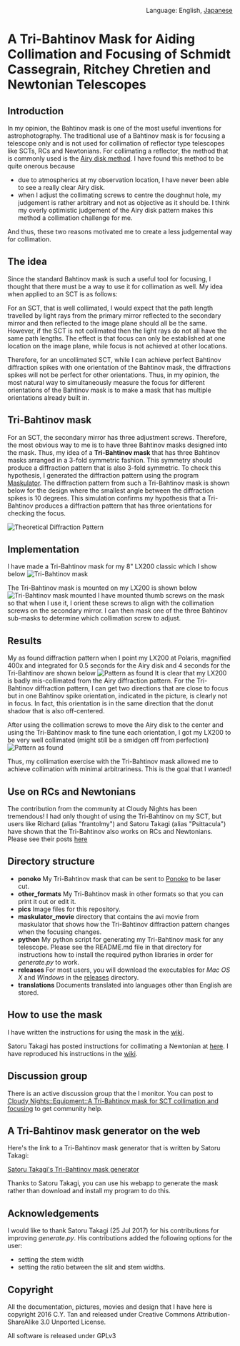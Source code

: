 <p align="right">Language: English, <a href="translations/README_JA.md">Japanese</a></p>

# A Tri-Bahtinov Mask for Aiding Collimation and Focusing of Schmidt Cassegrain, Ritchey Chretien and Newtonian Telescopes

## Introduction

In my opinion, the Bahtinov mask is one of the most useful inventions
for astrophotography. The traditional use of a Bahtinov mask is for
focusing a telescope only and is not used for collimation of reflector
type telescopes like SCTs, RCs and Newtonians.
For collimating a reflector, the method that is commonly used is the
[Airy disk method](http://www.astrophoto.fr/collim.html). I have found
this method to be quite onerous because

* due to atmospherics at my observation location, I have never been able
to see a really clear Airy disk. 
* when I adjust the collimating screws to centre the doughnut hole, my
  judgement is rather arbitrary and not as objective as it should
  be. I think my overly optimistic judgement of the Airy disk pattern
  makes this method a collimation challenge for me.

And thus, these two reasons motivated me to create a less judgemental
way for collimation.

## The idea

Since the standard Bahtinov mask is such a useful tool for focusing, I
thought that there must be a way to use it for collimation as
well. My idea when applied to an SCT is as follows:

For an SCT, that is well collimated, I would expect that the path
length travelled by light rays from the primary mirror reflected to
the secondary mirror and then reflected to the image plane should all
be the same. However, if the SCT is not collimated then the light rays
do not all have the same path lengths. The effect is that focus can
only be established at one location on the image plane, while focus is
not achieved at other locations.

Therefore, for an uncollimated SCT, while I can achieve perfect
Bahtinov diffraction spikes with one orientation of the Bahtinov mask,
the diffractions spikes will not be perfect for other
orientations. Thus, in my opinion, the most natural way to
simultaneously measure the focus for different orientations of the
Bahtinov mask is to make a mask that has multiple orientations
already built in.

## Tri-Bahtinov mask

For an SCT, the secondary mirror has three adjustment
screws. Therefore, the most obvious way to me is to have three
Bahtinov masks designed into the mask. Thus, my idea of a
**Tri-Bahtinov mask** that has three Bahtinov masks arranged in a
3-fold symmetric fashion. This symmetry should produce a diffraction
pattern that is also 3-fold symmetric. To check this hypothesis, I
generated the diffraction pattern using the program
[Maskulator](http://www.njnoordhoek.com/?p=376).  The diffraction
pattern from such a Tri-Bahtinov mask is shown below for the design
where the smallest angle between the diffraction spikes is 10
degrees. This simulation confirms my hypothesis that a Tri-Bahtinov
produces a diffraction pattern that has three orientations for
checking the focus.

![Theoretical Diffraction Pattern](pics/theory_small.png)

## Implementation

I have made a Tri-Bahtinov mask for my 8" LX200 classic which I show below
![Tri-Bahtinov mask](https://github.com/cytan299/tribahtinov/blob/master/pics/IMG_0086.jpg)

The Tri-Bahtinov mask is mounted on my LX200 is shown below
![Tri-Bahtinov mask mounted](https://github.com/cytan299/tribahtinov/blob/master/pics/IMG_0093.jpg)
I have mounted thumb screws on the mask so that when I use it, I orient
these screws to align with the collimation screws on the secondary
mirror. I can then mask one of the three Bahtinov sub-masks to determine which
collimation screw to adjust.

## Results

My as found diffraction pattern when I point my LX200 at Polaris,
magnified 400x and integrated for 0.5 seconds for the Airy disk and 4
seconds for the Tri-Bahtinov are shown below
![Pattern as found](https://github.com/cytan299/tribahtinov/blob/master/pics/asfound.png)
It is clear that my LX200 is badly mis-collimated from the Airy
diffraction pattern. For the Tri-Bahtinov diffraction pattern, I can
get two directions that are close to focus but in one Bahtinov spike orientation,
indicated in the picture, is clearly not in focus. In fact, this orientation is in the
same direction that the donut shadow that is also off-centered.

After using the collimation screws to move the Airy disk to the center
and using the Tri-Bahtinov mask to fine tune each orientation, I got 
my LX200 to be very well collimated (might still be a smidgen off from perfection)
![Pattern as found](https://github.com/cytan299/tribahtinov/blob/master/pics/corrected.png)

Thus, my collimation exercise with the Tri-Bahtinov mask allowed
me to achieve collimation with minimal arbitrariness. This is the goal
that I wanted!

## Use on RCs and Newtonians

The contribution from the community at Cloudy Nights has been
tremendous! I had only thought of using the Tri-Bahtinov on my SCT,
but users like Richard (alias "frantolmy") and Satoru Takagi (alias
"Psittacula") have shown that the Tri-Bahtinov also works on RCs and
Newtonians. Please see their posts [here](https://www.cloudynights.com/topic/536410-a-tri-bahtinov-mask-for-sct-collimation-and-focusing/)

## Directory structure

* **ponoko** My Tri-Bahtinov mask that can be sent to
[Ponoko](http://www.ponoko.com) to be laser cut.
* **other_formats** My Tri-Bahtinov mask in other formats so that you
  can print it out or edit it. 
* **pics** Image files for this repository.
* **maskulator_movie** directory that contains the avi movie from
  maskulator that shows how the Tri-Bahtinov diffraction pattern
  changes when the focusing changes.
* **python** My python script
  for generating my Tri-Bahtinov mask for any telescope. Please see
  the README.md file in that directory for instructions how to install
  the required python libraries in order for _generate.py_ to work.
* **releases** For most users, you will download the executables for
  _Mac OS X_ and _Windows_ in the
  [releases](https://github.com/cytan299/tribahtinov/releases)
  directory.
* **translations** Documents translated into languages other than English are stored.

## How to use the mask

I have written the instructions for using the mask in the
[wiki](https://github.com/cytan299/tribahtinov/wiki/A-Tri-Bahtinov-Mask-for-Aiding-Collimation-and-Focusing-of-Schmidt-Cassegrain-Telescopes).

Satoru Takagi has posted instructions for collimating a Newtonian at
[here](https://www.cloudynights.com/topic/536410-a-tri-bahtinov-mask-for-sct-collimation-and-focusing/page-4). I
have reproduced his instructions in the [wiki](https://github.com/cytan299/tribahtinov/wiki/A-Tri-Bahtinov-Mask-for-Aiding-Collimation-and-Focusing-of-Schmidt-Cassegrain-Telescopes).

## Discussion group

There is an active discussion group that the I monitor. You can post
to
[Cloudy Nights::Equipment::A Tri-Bahtinov mask for SCT collimation and focusing](https://www.cloudynights.com/topic/536410-a-tri-bahtinov-mask-for-sct-collimation-and-focusing/)
to get community help.

## A Tri-Bahtinov mask generator on the web

Here's the link to a Tri-Bahtinov mask generator that is written by
Satoru Takagi:

[Satoru Takagi's Tri-Bahtinov mask generator](http://svg2.mbsrv.net/astro/Tri-Bahtinov.html)

Thanks to Satoru Takagi, you can use his webapp to generate the mask rather
than download and install my program to do this.

## Acknowledgements

I would like to thank Satoru Takagi (25 Jul 2017) for his contributions for
improving _generate.py_. His contributions added the following options
for the user:

* setting the stem width
* setting the ratio between the slit and stem widths.

## Copyright

All the documentation, pictures, movies and design that I have here is
copyright 2016 C.Y. Tan and released under Creative Commons
Attribution-ShareAlike 3.0 Unported License.

All software is released under GPLv3



